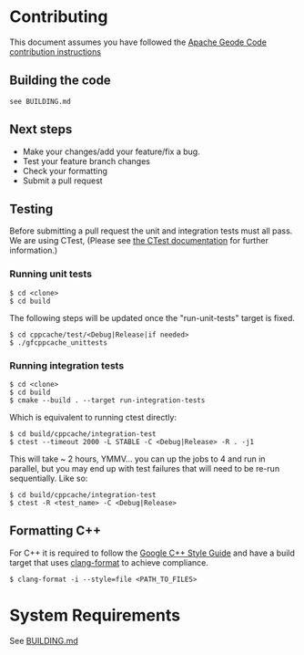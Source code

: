 # Contributing
This document assumes you have followed the [Apache Geode Code contribution instructions](https://cwiki.apache.org/confluence/display/GEODE/Code+contributions)

## Building the code
    see BUILDING.md

## Next steps
* Make your changes/add your feature/fix a bug.
* Test your feature branch changes
* Check your formatting
* Submit a pull request

## Testing
   Before submitting a pull request the unit and integration tests must all pass. We are using CTest, (Please see [the CTest documentation](https://cmake.org/Wiki/CMake/Testing_With_CTest) for further information.)
### Running unit tests
    $ cd <clone>
    $ cd build

   The following steps will be updated once the "run-unit-tests" target is fixed.

    $ cd cppcache/test/<Debug|Release|if needed>
    $ ./gfcppcache_unittests
### Running integration tests
    $ cd <clone>
    $ cd build
    $ cmake --build . --target run-integration-tests

   Which is equivalent to running ctest directly:

    $ cd build/cppcache/integration-test
    $ ctest --timeout 2000 -L STABLE -C <Debug|Release> -R . -j1
   This will take ~ 2 hours, YMMV... you can up the jobs to 4 and run in parallel, but you may end up with test failures that will need to be re-run sequentially.  Like so:

    $ cd build/cppcache/integration-test
    $ ctest -R <test_name> -C <Debug|Release>

## Formatting C++
For C++ it is required to follow the [Google C++ Style Guide](https://google.github.io/styleguide/cppguide.html) and have a build target that uses [clang-format](https://clang.llvm.org/docs/ClangFormat.html) to achieve compliance.

    $ clang-format -i --style=file <PATH_TO_FILES>

# System Requirements
See [BUILDING.md](BUILDING.md)

